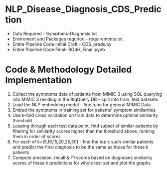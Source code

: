 # NLP_Disease_Diagnosis_CDS_Prediction

- Data Required - Symptoms-Diagnosis.txt 
- Enviroment and Packages required - requirements.txt
- Entire Pipeline Code Initial Draft - CDS_preds.py
- Entire Pipeline Code Final- BD4H_Final.ipynb

# Code & Methodology Detailed Implementation 
1. Collect the symptoms data of patients from MIMIC 3 using SQL querying into MIMIC 3 residing in the BigQuery DB – split into train, test datasets 
2. Load the NLP embedding model – fine tune for general MIMIC Data
3. Embed the symptoms in training set for patients’ symptom similarities
4. Use k-fold cross validation on train data to determine optimal similarity threshold
5. Looping through each test data point, find subset of similar patients by filtering for similarity scores higher than the threshold above, ranking them in order of scores
6. For each of k=[5,10,15,20,25,30] - find the top k such similar patients and predict the final diagnosis to be the same as those for these k patients
7. Compute precision, recall & F1 scores based on diagnoses similarity scores of these k predictions for whole test set and plot the graphs 
